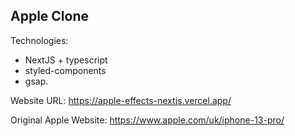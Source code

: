 ## Apple Clone

Technologies:

- NextJS + typescript
- styled-components
- gsap.

Website URL:
https://apple-effects-nextjs.vercel.app/

Original Apple Website:
https://www.apple.com/uk/iphone-13-pro/
